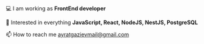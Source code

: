 💻 I am working as **FrontEnd developer**

🧐 Interested in everything **JavaScript, React, NodeJS, NestJS, PostgreSQL**

📫 How to reach me ayratgazievmail@gmail.com 
